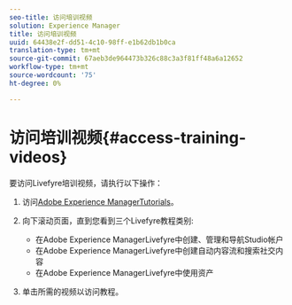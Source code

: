 ```yaml
---
seo-title: 访问培训视频
solution: Experience Manager
title: 访问培训视频
uuid: 64438e2f-dd51-4c10-98ff-e1b62db1b0ca
translation-type: tm+mt
source-git-commit: 67aeb3de964473b326c88c3a3f81ff48a6a12652
workflow-type: tm+mt
source-wordcount: '75'
ht-degree: 0%

---
```



# 访问培训视频{#access-training-videos}

要访问Livefyre培训视频，请执行以下操作：

1. 访问[Adobe Experience ManagerTutorials](https://helpx.adobe.com/experience-manager/tutorials.html)。
1. 向下滚动页面，直到您看到三个Livefyre教程类别:

   * 在Adobe Experience ManagerLivefyre中创建、管理和导航Studio帐户
   * 在Adobe Experience ManagerLivefyre中创建自动内容流和搜索社交内容
   * 在Adobe Experience ManagerLivefyre中使用资产

1. 单击所需的视频以访问教程。

